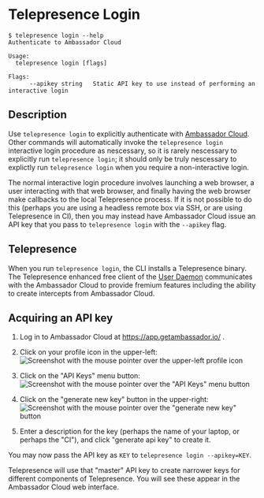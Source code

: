 # Telepresence Login

```console
$ telepresence login --help
Authenticate to Ambassador Cloud

Usage:
  telepresence login [flags]

Flags:
      --apikey string   Static API key to use instead of performing an interactive login
```

## Description

Use `telepresence login` to explicitly authenticate with [Ambassador
Cloud](https://www.getambassador.io/docs/cloud).  Other commands will
automatically invoke the `telepresence login` interactive login
procedure as nescessary, so it is rarely nescessary to explicitly run
`telepresence login`; it should only be truly nescessary to explictly
run `telepresence login` when you require a non-interactive login.

The normal interactive login procedure involves launching a web
browser, a user interacting with that web browser, and finally having
the web browser make callbacks to the local Telepresence process.  If
it is not possible to do this (perhaps you are using a headless remote
box via SSH, or are using Telepresence in CI), then you may instead
have Ambassador Cloud issue an API key that you pass to `telepresence
login` with the `--apikey` flag.

## Telepresence

When you run `telepresence login`, the CLI installs
a Telepresence binary.  The Telepresence enhanced free client of the [User
Daemon](../../architecture) communicates with the Ambassador Cloud to
provide fremium features including the ability to create intercepts from
Ambassador Cloud.

## Acquiring an API key

1. Log in to Ambassador Cloud at https://app.getambassador.io/ .

2. Click on your profile icon in the upper-left: ![Screenshot with the
   mouse pointer over the upper-left profile icon](./login/apikey-2.png)

3. Click on the "API Keys" menu button: ![Screenshot with the mouse
   pointer over the "API Keys" menu button](./login/apikey-3.png)

4. Click on the "generate new key" button in the upper-right:
   ![Screenshot with the mouse pointer over the "generate new key"
   button](./login/apikey-4.png)

5. Enter a description for the key (perhaps the name of your laptop,
   or perhaps the "CI"), and click "generate api key" to create it.

You may now pass the API key as `KEY` to `telepresence login --apikey=KEY`.

Telepresence will use that "master" API key to create narrower keys
for different components of Telepresence.  You will see these appear
in the Ambassador Cloud web interface.
